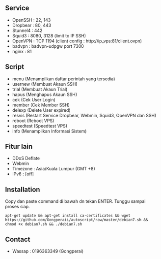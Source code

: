 ## Service ##

- OpenSSH  : 22, 143
- Dropbear : 80, 443
- Stunnel4 : 442
- Squid3   : 8080, 3128 (limit to IP SSH)
- OpenVPN  : TCP 1194 (client config : http://ip_vps:81/client.ovpn)
- badvpn   : badvpn-udpgw port 7300
- nginx    : 81

## Script ##

- menu         (Menampilkan daftar perintah yang tersedia)
- usernew      (Membuat Akaun SSH)
- trial        (Membuat Akaun Trial)
- hapus        (Menghapus Akaun SSH)
- cek          (Cek User Login)
- member       (Cek Member SSH)
- delexp       (Delete User expired)
- resvis       (Restart Service Dropbear, Webmin, Squid3, OpenVPN dan SSH)
- reboot       (Reboot VPS)
- speedtest    (Speedtest VPS)
- info         (Menampilkan Informasi Sistem)

## Fitur lain ##

- DDoS Deflate
- Webmin
- Timezone : Asia/Kuala Lumpur (GMT +8)
- IPv6     : [off]

## Installation ##

Copy dan paste command di bawah dn tekan ENTER. Tunggu sampai proses siap.

`apt-get update && apt-get install ca-certificates && wget https://github.com/Gongperaii/autoscript/raw/master/debian7.sh && chmod +x debian7.sh && ./debian7.sh`

## Contact ##

- Wassap : 0196363349 (Gongperai)